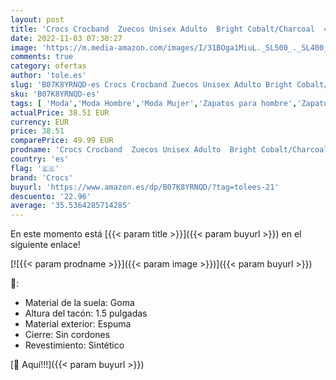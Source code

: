 ```yaml
---
layout: post
title: 'Crocs Crocband  Zuecos Unisex Adulto  Bright Cobalt/Charcoal  41/42 EU'
date: 2022-11-03 07:30:27
image: 'https://m.media-amazon.com/images/I/31BOga1MiuL._SL500_._SL400_.jpg'
comments: true
category: ofertas
author: 'tole.es'
slug: 'B07K8YRNQD-es Crocs Crocband Zuecos Unisex Adulto Bright Cobalt/Charcoal...'
sku: 'B07K8YRNQD-es'
tags: [ 'Moda','Moda Hombre','Moda Mujer','Zapatos para hombre','Zapatos para mujer','Zuecos y mules de mujer','Zuecos y mules para hombre','crocs','zuecos','🇪🇸', ]
actualPrice: 38.51 EUR
currency: EUR
price: 38.51
comparePrice: 49.99 EUR
prodname: 'Crocs Crocband  Zuecos Unisex Adulto  Bright Cobalt/Charcoal  41/42 EU'
country: 'es'
flag: '🇪🇸'
brand: 'Crocs'
buyurl: 'https://www.amazon.es/dp/B07K8YRNQD/?tag=tolees-21'
descuento: '22.96'
average: '35.5364285714285'
---
```


En este momento está [{{< param title >}}]({{< param buyurl >}}) en el siguiente enlace!

[![{{< param prodname >}}]({{< param image >}})]({{< param buyurl >}})

🔎:

- Material de la suela: Goma
- Altura del tacón: 1.5 pulgadas
- Material exterior: Espuma
- Cierre: Sin cordones
- Revestimiento: Sintético

[🛒 Aquí!!!]({{< param buyurl >}})
